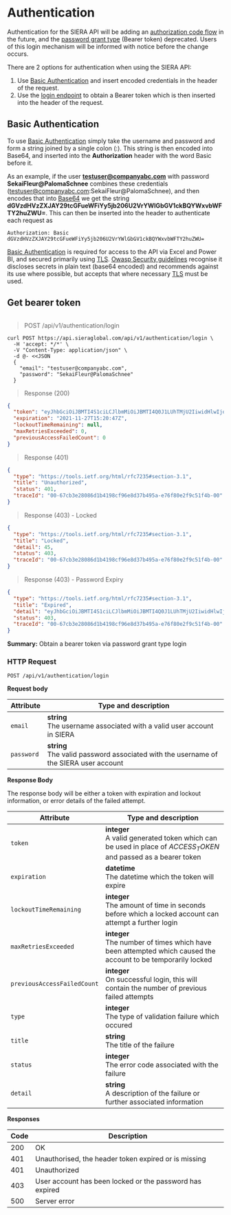 
# Authentication 

<aside class="notice">
Authentication for the SIERA API will be adding an <a href="https://auth0.com/docs/authorization/flows/authorization-code-flow">authorization code flow</a> in the future, and the <a href="https://oauth.net/2/grant-types/password/">password grant type</a> (Bearer token) deprecated. Users of this login mechanism will be informed with notice before the change occurs.
</aside>

There are 2 options for authentication when using the SIERA API: 

1. Use [Basic Authentication](https://en.wikipedia.org/wiki/Basic_access_authentication) and insert encoded credentials in the header of the request.
2. Use the [login endpoint](#authentication-login) to obtain a Bearer token which is then inserted into the header of the request.

## Basic Authentication

To use [Basic Authentication](https://en.wikipedia.org/wiki/Basic_access_authentication) simply take the username and password and form a string joined by a single colon (:). This string is then encoded into Base64, and inserted into the **Authorization** header with the word Basic before it.

As an example, if the user **testuser@companyabc.com** with password **SekaiFleur@PalomaSchnee** combines these credentials (testuser@companyabc.com:SekaiFleur@PalomaSchnee), and then encodes that into [Base64](https://en.wikipedia.org/wiki/Base64) we get the string **dGVzdHVzZXJAY29tcGFueWFiYy5jb206U2VrYWlGbGV1ckBQYWxvbWFTY2huZWU=**. This can then be inserted into the header to authenticate each request as 

`Authorization: Basic dGVzdHVzZXJAY29tcGFueWFiYy5jb206U2VrYWlGbGV1ckBQYWxvbWFTY2huZWU=`

[Basic Authentication](https://en.wikipedia.org/wiki/Basic_access_authentication) is required for access to the API via Excel and Power BI, and secured primarily using [TLS](https://en.wikipedia.org/wiki/Transport_Layer_Security). [Owasp Security guidelines](https://cheatsheetseries.owasp.org/cheatsheets/Web_Service_Security_Cheat_Sheet.html#user-authentication) recognise it discloses secrets in plain text (base64 encoded) and recommends against its use where possible, but accepts that where necessary [TLS](https://en.wikipedia.org/wiki/Transport_Layer_Security) must be used.

## Get bearer token
```shell
```

> POST /api/v1/authentication/login

```shell
curl POST https://api.sieraglobal.com/api/v1/authentication/login \
  -H 'accept: */*' \
  -V "Content-Type: application/json" \
  -d @- <<JSON  
  {
    "email": "testuser@companyabc.com",
    "password": "SekaiFleur@PalomaSchnee"
  }
```

> Response (200)

```json
{
  "token": "eyJhbGciOiJBMTI4S1ciLCJlbmMiOiJBMTI4Q0J1LUhTMjU2IiwidHlwIjoiSldUIn0.Fb5jEJb9zokguyPFyha4YFwguTMe8zChZ9isrCgI5r8o1Lfk0q_few.c02C5x7NTPEzerSoc8Rghw.lRWHsUJSm5W-NR8sfg8756MVDyA66dy_Ymet78bmNarFXEbvUYmOjCg1maDrUDmUWvWvi7_OYjAz7CgiHs7btIStaBklGX1nxIh60c_8DpA3ustSTYjmnrdSlPDJ9gENeewDIHWCjTgz1MjKhE42mdeZ6xFrxu7JFcc23m4J31kcbR8wL92MZChb_issdqhXc8CnZzYwP-PZ3wCWgsn63gc_-yQ5Y5cz9a1Sqtcbx7P2fw7PDkQi1SvVRcL7XQXhGvNbuyB21sxYYTjdcatoY6wAAGGF_UcTMmhoDV6dziELEq7pGKkwmFXZP38rZs_CBM7vtBKtWY_ESX1_C7SmrucQJRa4sdrsbHA98-q1lQkoK-ZJnl3wZRoJ6xslEicxj9bpuRL20ZRd-kmXwPBSY0ldTcvkLHhKGrN7vMBmbmQDcnps2iH64BOWi-O-YKupGK70eO-YmYLZ3T85nlbttg.Mo9LyvjYVYzN6cl258MXrQ",
  "expiration": "2021-11-27T15:20:47Z",
  "lockoutTimeRemaining": null,
  "maxRetriesExceeded": 0,
  "previousAccessFailedCount": 0
}
```

> Response (401)

```json
{
  "type": "https://tools.ietf.org/html/rfc7235#section-3.1",
  "title": "Unauthorized",
  "status": 401,
  "traceId": "00-67cb3e28086d1b4198cf96e8d37b495a-e76f80e2f9c51f4b-00"
}
```

> Response (403) - Locked

```json
{
  "type": "https://tools.ietf.org/html/rfc7235#section-3.1",
  "title": "Locked",
  "detail": 45,
  "status": 403,
  "traceId": "00-67cb3e28086d1b4198cf96e8d37b495a-e76f80e2f9c51f4b-00"
}
```

> Response (403) - Password Expiry

```json
{
  "type": "https://tools.ietf.org/html/rfc7235#section-3.1",
  "title": "Expired",
  "detail": "eyJhbGciOiJBMTI4S1ciLCJlbmMiOiJBMTI4Q0J1LUhTMjU2IiwidHlwIjoiSldUIn0.Fb5jEJb9zokguyPFyha4YFwguTMe8zChZ9isrCgI5r8o1Lfk0q_few.c02C5x7NTPEzerSoc8Rghw.lRWHsUJSm5W-NR8sfg8756MVDyA66dy_Ymet78bmNarFXEbvUYmOjCg1maDrUDmUWvWvi7_OYjAz7CgiHs7btIStaBklGX1nxIh60c_8DpA3ustSTYjmnrdSlPDJ9gENeewDIHWCjTgz1MjKhE42mdeZ6xFrxu7JFcc23m4J31kcbR8wL92MZChb_issdqhXc8CnZzYwP-PZ3wCWgsn63gc_-yQ5Y5cz9a1Sqtcbx7P2fw7PDkQi1SvVRcL7XQXhGvNbuyB21sxYYTjdcatoY6wAAGGF_UcTMmhoDV6dziELEq7pGKkwmFXZP38rZs_CBM7vtBKtWY_ESX1_C7SmrucQJRa4sdrsbHA98-q1lQkoK-ZJnl3wZRoJ6xslEicxj9bpuRL20ZRd-kmXwPBSY0ldTcvkLHhKGrN7vMBmbmQDcnps2iH64BOWi-O-YKupGK70eO-YmYLZ3T85nlbttg.Mo9LyvjYVYzN6cl258MXrQ",
  "status": 403,
  "traceId": "00-67cb3e28086d1b4198cf96e8d37b495a-e76f80e2f9c51f4b-00"
}
```

**Summary:** Obtain a bearer token via password grant type login

### HTTP Request 
`POST /api/v1/authentication/login`

**Request body**

| Attribute  | Type and description                                                                     |
| ---------- | ---------------------------------------------------------------------------------------- |
| `email`    | **string**<br/>The username associated with a valid user account in SIERA                |
| `password` | **string**<br/>The valid password associated with the username of the SIERA user account |


**Response Body**

The response body will be either a token with expiration and lockout information, or error details of the failed attempt.

| Attribute                   | Type and description                                                                                              |
| --------------------------- | ----------------------------------------------------------------------------------------------------------------- |
| `token`                     | **integer**<br/>A valid generated token which can be used in place of $ACCESS_TOKEN$ and passed as a bearer token |
| `expiration`                | **datetime**<br/>The datetime which the token will expire                                                         |
| `lockoutTimeRemaining`      | **integer**<br/>The amount of time in seconds before which a locked account can attempt a further login           |
| `maxRetriesExceeded`        | **integer**<br/>The number of times which have been attempted which caused the account to be temporarily locked   |
| `previousAccessFailedCount` | **integer**<br/>On successful login, this will contain the number of previous failed attempts                     |
| `type`                      | **integer**<br/>The type of validation failure which occured                                                      |
| `title`                     | **string**<br/>The title of the failure                                                                           |
| `status`                    | **integer**<br/>The error code associated with the failure                                                        |
| `detail`                    | **string**<br/>A description of the failure or further associated information                                     |

**Responses**

| Code | Description                                              |
| ---- | -------------------------------------------------------- |
| 200  | OK |
| 401  | Unauthorised, the header token expired or is missing        |
| 401  | Unauthorized                                             |
| 403  | User account has been locked or the password has expired |
| 500  | Server error                                             |
